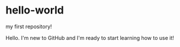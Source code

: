 # hello-world
my first repository!

Hello. I'm new to GitHub and I'm ready to start learning how to use it!
